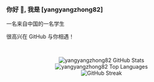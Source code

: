 ### 你好 👋, 我是 [yangyangzhong82]

一名来自中国的一名学生

很高兴在 GitHub 与你相遇！

<br/> <p align="center">
  <img align="center" src="https://github-readme-stats.vercel.app/api?username=yangyangzhong82&show_icons=true&locale=zh_Hans&theme=radical&hide_border=true&count_private=true" alt="yangyangzhong82 GitHub Stats" />
  <br/>
  <img align="center" src="https://github-readme-stats.vercel.app/api/top-langs/?username=yangyangzhong82&layout=compact&locale=zh_Hans&theme=radical&hide_border=true&count_private=true" alt="yangyangzhong82 Top Languages" />
  <br/>
  <img align="center" src="https://github-readme-streak-stats.herokuapp.com/?user=yangyangzhong82&theme=radical&hide_border=true&locale=zh_Hans" alt="GitHub Streak" />
</p>

